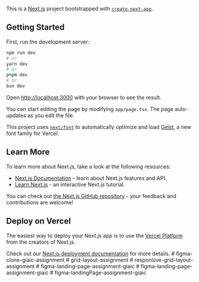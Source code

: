 This is a [Next.js](https://nextjs.org) project bootstrapped with [`create-next-app`](https://nextjs.org/docs/app/api-reference/cli/create-next-app).

## Getting Started

First, run the development server:

```bash
npm run dev
# or
yarn dev
# or
pnpm dev
# or
bun dev
```

Open [http://localhost:3000](http://localhost:3000) with your browser to see the result.

You can start editing the page by modifying `app/page.tsx`. The page auto-updates as you edit the file.

This project uses [`next/font`](https://nextjs.org/docs/app/building-your-application/optimizing/fonts) to automatically optimize and load [Geist](https://vercel.com/font), a new font family for Vercel.

## Learn More

To learn more about Next.js, take a look at the following resources:

- [Next.js Documentation](https://nextjs.org/docs) - learn about Next.js features and API.
- [Learn Next.js](https://nextjs.org/learn) - an interactive Next.js tutorial.

You can check out [the Next.js GitHub repository](https://github.com/vercel/next.js) - your feedback and contributions are welcome!

## Deploy on Vercel

The easiest way to deploy your Next.js app is to use the [Vercel Platform](https://vercel.com/new?utm_medium=default-template&filter=next.js&utm_source=create-next-app&utm_campaign=create-next-app-readme) from the creators of Next.js.

Check out our [Next.js deployment documentation](https://nextjs.org/docs/app/building-your-application/deploying) for more details.
#   f i g m a - c l o n e - g i a i c - a s s i g n m e n t  
 #   g r i d - l a y o u t - a s s i g n m e n t  
 #   r e s p o n i s v e - g r i d - l a y o u t - a s s i g n m e n t  
 #   f i g m a - l a n d i n g - p a g e - a s s i g n m e n t - g i a i c  
 #   f i g m a - l a n d i n g - p a g e - a s s i g n m e n t - g i a i c  
 #   f i g m a - l a n d i n g P a g e - a s s i g n m e n t - g i a i c  
 